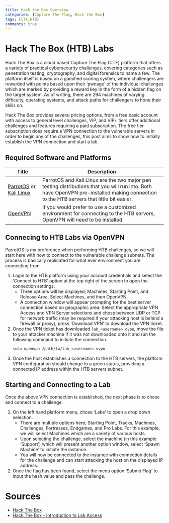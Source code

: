 ```yaml
---
title: Hack the Box Overview
categories: [Capture The Flag, Hack the Box]
tags: [CTF,HTB]
comments: true
---
```


# Hack The Box (HTB) Labs
Hack The Box is a cloud based Capture The Flag (CTF) platform that offers a variety of practical cybersecurity challenges, covering categories such as penetration testing, cryptography, and digital forensics to name a few. The platform itself is based on a gamified scoring system, where challengers are rewarded with points based upon their ‘pwnage’ of the individual challenges which are marked by providing a reward key in the form of a hidden flag on the target system. As of writing, there are 294 machines of varying difficulty, operating systems, and attack paths for challengers to hone their skills on.

Hack The Box provides several pricing options, from a free basic account with access to general level challenges, VIP, and VIP+ tiers offer additional challenges and features requiring a paid subscription. The free tier subscription does require a VPN connection to the vulnerable servers in order to begin any of the challenges, this post aims to show how to initially establish the VPN connection and start a lab.

## Required Software and Platforms

| Title	| Description |
| ----- | ----------- |
| [ParrotOS](https://parrotlinux.org/) or [Kali Linux](https://www.kali.org/) | ParrotOS and Kali Linux are the two major pen testing distributions that you will run into. Both have OpenVPN pre-installed making connection to the HTB servers that little bit easier. |
| [OpenVPN](https://openvpn.net/) | If you would prefer to use a customized environment for connecting to the HTB servers, OpenVPN will need to be installed. |

## Connecing to HTB Labs via OpenVPN
ParrotOS is my preference when performing HTB challenges, so we will start here with how to connect to the vulnerable challenge subnets. The process is basically replicated for what ever environment you are connecting from.

1. Login to the HTB platform using your account credentials and select the ‘Connect to HTB’ option at the top right of the screen to open the connection settings.
   - Three options will be displayed; Machines, Starting Point, and Release Area. Select Machines, and then OpenVPN.
   - A connection window will appear prompting for the best server connection based on geographic area. Select the appropriate VPN Access and VPN Server selections and chose between UDP or TCP for network traffic (may be required if your attacking host is behind a firewall or proxy), press ‘Download VPN’ to download the VPN ticket.
2. Once the VPN ticket has downloaded `lab_<username>.ovpn`, move the file to your attacker machine if it was not downloaded onto it and run the following command to initiate the connection.
   ```bash
   sudo openvpn /path/to/lab_<username>.ovpn
   ```
3. Once the host establishes a connection to the HTB servers, the platform VPN configuration should change to a green status, providing a connected IP address within the HTB servers subnet.

## Starting and Connecting to a Lab
Once the above VPN connection is established, the next phase is to chose and connect to a challenge.
1. On the left hand platform menu, chose ‘Labs’ to open a drop down selection.
   - There are multiple options here; Starting Point, Tracks, Machines, Challenges, Fortresses, Endgames, and Pro Labs. For this example, we will select Machines which are a variety of various hosts.
   - Upon selecting the challenge, select the machine (in this example ‘Support’) which will present another option window, select ‘Spawn Machine’ to initiate the instance.
   - You will now be connected to the instance with connection details for the challenge and can start attacking the host on the displayed IP address.
2. Once the flag has been found, select the menu option ‘Submit Flag’ to input the hash value and pass the challenge.

# Sources
- [Hack The Box](https://www.hackthebox.com/)
- [Hack The Box - Introduction to Lab Access](https://help.hackthebox.com/en/articles/5185687-introduction-to-lab-access)